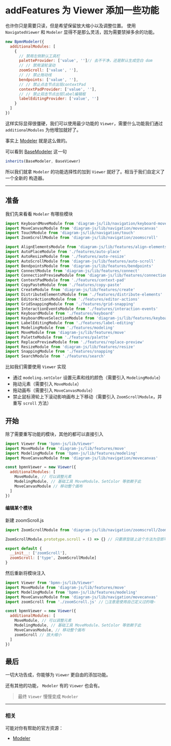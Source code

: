 # addFeatures 为 Viewer 添加一些功能

也许你只是需要只读，但是希望保留放大缩小以及调整位置。
使用 `NavigatedViewer` 和 `Modeler` 显得不是那么灵活，因为需要禁掉多余的功能。

```js
new BpmnModeler({
  additionalModules: [
    {
      // 禁用左侧默认工具栏
      paletteProvider: ['value', '']// 去不干净，还是默认生成空白 dom
      // // 禁用滚轮滚动
      zoomScroll: ['value', ''],
      // // 禁止拖动线
      bendpoints: ['value', ''],
      // // 禁止点击节点出现contextPad
      contextPadProvider: ['value', ''],
      // // 禁止双击节点出现label编辑框
      labelEditingProvider: ['value', '']
    }
  ]
})
```

这样实际显得很僵硬，我们可以使用最少功能的 `Viewer`，需要什么功能我们通过 `additionalModules` 为他增加就好了。

事实上 [Modeler](https://github.com/bpmn-io/bpmn-js/blob/develop/lib/Modeler.js) 就是这么做的。

可以看到 [BaseModeler](https://github.com/bpmn-io/bpmn-js/blob/develop/lib/BaseModeler.js)
这一句

```js
inherits(BaseModeler, BaseViewer)
```

所以我们就拿 `Modeler` 的功能选择性的加到 `Viewer` 就好了。相当于我们自定义了一个全新的 构造器。

---

## 准备

我们先来看看 `Modeler` 有哪些模块

```js
import KeyboardMoveModule from 'diagram-js/lib/navigation/keyboard-move'
import MoveCanvasModule from 'diagram-js/lib/navigation/movecanvas'
import TouchModule from 'diagram-js/lib/navigation/touch'
import ZoomScrollModule from 'diagram-js/lib/navigation/zoomscroll'

import AlignElementsModule from 'diagram-js/lib/features/align-elements'
import AutoPlaceModule from './features/auto-place'
import AutoResizeModule from './features/auto-resize'
import AutoScrollModule from 'diagram-js/lib/features/auto-scroll'
import BendpointsModule from 'diagram-js/lib/features/bendpoints'
import ConnectModule from 'diagram-js/lib/features/connect'
import ConnectionPreviewModule from 'diagram-js/lib/features/connection-preview'
import ContextPadModule from './features/context-pad'
import CopyPasteModule from './features/copy-paste'
import CreateModule from 'diagram-js/lib/features/create'
import DistributeElementsModule from './features/distribute-elements'
import EditorActionsModule from './features/editor-actions'
import GridSnappingModule from './features/grid-snapping'
import InteractionEventsModule from './features/interaction-events'
import KeyboardModule from './features/keyboard'
import KeyboardMoveSelectionModule from 'diagram-js/lib/features/keyboard-move-selection'
import LabelEditingModule from './features/label-editing'
import ModelingModule from './features/modeling'
import MoveModule from 'diagram-js/lib/features/move'
import PaletteModule from './features/palette'
import ReplacePreviewModule from './features/replace-preview'
import ResizeModule from 'diagram-js/lib/features/resize'
import SnappingModule from './features/snapping'
import SearchModule from './features/search'
```

比如我们需要使用 `Viewer` 实现

- 通过 `modeling.setColor` 设置元素和线的颜色（需要引入 `ModelingModule`）
- 拖动元素（需要引入 `MoveModule`）
- 拖动画布（需要引入 `MoveCanvasModule`）
- 禁止鼠标滑轮上下滚动影响画布上下移动（需要引入 `ZoomScrollModule`，并重写 `scroll` 方法）

## 开始

除了需要重写功能的模块，其他的都可以直接引入

```js
import Viewer from 'bpmn-js/lib/Viewer'
import MoveModule from 'diagram-js/lib/features/move'
import ModelingModule from 'bpmn-js/lib/features/modeling'
import MoveCanvasModule from 'diagram-js/lib/navigation/movecanvas'

const bpmnViewer = new Viewer({
  additionalModules: [
    MoveModule, // 可以调整元素
    ModelingModule, // 基础工具 MoveModule、SetColor 等依赖于此
    MoveCanvasModule // 移动整个画布
  ]
})
```

#### 编辑某个模块

新建 zoomScroll.js

```js
import ZoomScrollModule from 'diagram-js/lib/navigation/zoomscroll/ZoomScroll'

ZoomScrollModule.prototype.scroll = () => {} // 只要原型链上这个方法为空即可，方法有很多。

export default {
  __init__: ['zoomScroll'],
  zoomScroll: ['type', ZoomScrollModule]
}
```

然后重新将模块注入

```js
import Viewer from 'bpmn-js/lib/Viewer'
import MoveModule from 'diagram-js/lib/features/move'
import ModelingModule from 'bpmn-js/lib/features/modeling'
import MoveCanvasModule from 'diagram-js/lib/navigation/movecanvas'
import zoomScroll from './zoomScroll.js' // 📌注意是使用自己定义过的哦~

const bpmnViewer = new Viewer({
  additionalModules: [
    MoveModule, // 可以调整元素
    ModelingModule, // 基础工具 MoveModule、SetColor 等依赖于此
    MoveCanvasModule, // 移动整个画布
    zoomScroll // 放大缩小
  ]
})
```

## 最后

一切大功告成，你能够为 `Viewer` 更自由的添加功能。

还有其他的功能， `Modeler` 有的 `Viewer` 也会有。

> 最终 `Viewer` 慢慢变成 `Modeler`

---

### 相关

可能对你有帮助的官方资源：

- [Modeler](https://github.com/bpmn-io/bpmn-js/blob/develop/lib/Modeler.js)
